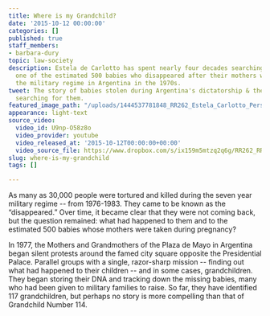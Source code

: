 ```yaml
---
title: Where is my Grandchild?
date: '2015-10-12 00:00:00'
categories: []
published: true
staff_members:
- barbara-dury
topic: law-society
description: Estela de Carlotto has spent nearly four decades searching for her grandson,
  one of the estimated 500 babies who disappeared after their mothers were taken by
  the military regime in Argentina in the 1970s.
tweet: The story of babies stolen during Argentina's dictatorship & the grandmothers
  searching for them.
featured_image_path: "/uploads/1444537781848_RR262_Estela_Carlotto_Personal_Photo_02_Edited_16x9.jpg"
appearance: light-text
source_video:
  video_id: U9np-O58z8o
  video_provider: youtube
  video_released_at: '2015-10-12T00:00:00+00:00'
  video_source_file: https://www.dropbox.com/s/ix159m5mtzq2q6g/RR262_RR_MASTER_10_10_2015_PLAZA-H264_1080p.mov?dl=0
slug: where-is-my-grandchild
tags: []

---
```

As many as 30,000 people were tortured and killed during the seven year military regime -- from 1976-1983. They came to be known as the “disappeared.” Over time, it became clear that they were not coming back, but the question remained: what had happened to them and to the estimated 500 babies whose mothers were taken during pregnancy?

In 1977, the Mothers and Grandmothers of the Plaza de Mayo in Argentina began silent protests around the famed city square opposite the Presidential Palace. Parallel groups with a single, razor-sharp mission -- finding out what had happened to their children -- and in some cases, grandchildren. They began storing their DNA and tracking down the missing babies, many who had been given to military families to raise. So far, they have identified 117 grandchildren, but perhaps no story is more compelling than that of Grandchild Number 114.

